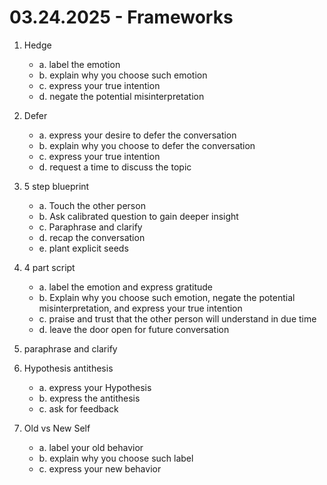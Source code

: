 # 03.24.2025 - Frameworks

1. Hedge
   - a. label the emotion
   - b. explain why you choose such emotion
   - c. express your true intention
   - d. negate the potential misinterpretation

2. Defer
    - a. express your desire to defer the conversation
    - b. explain why you choose to defer the conversation
    - c. express your true intention
    - d. request a time to discuss the topic

3. 5 step blueprint
    - a. Touch the other person
    - b. Ask calibrated question to gain deeper insight
    - c. Paraphrase and clarify
    - d. recap the conversation
    - e. plant explicit seeds

4. 4 part script
    - a. label the emotion and express gratitude
    - b. Explain why you choose such emotion, negate the potential misinterpretation, and express your true intention
    - c. praise and trust that the other person will understand in due time
    - d. leave the door open for future conversation

5. paraphrase and clarify

6. Hypothesis antithesis
    - a. express your Hypothesis
    - b. express the antithesis
    - c. ask for feedback

7. Old vs New Self
    - a. label your old behavior
    - b. explain why you choose such label
    - c. express your new behavior
